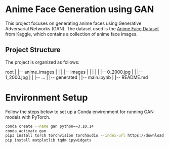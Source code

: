 # Anime Face Generation using GAN

This project focuses on generating anime faces using Generative Adversarial Networks (GAN). The dataset used is the [Anime Face Dataset](https://www.kaggle.com/datasets/splcher/animefacedataset) from Kaggle, which contains a collection of anime face images.

## Project Structure

The project is organized as follows:

root
|
|-- anime_images
|   |
|   |-- images
|   |   |
|   |   |-- 0_2000.jpg
|   |   |-- 1_2000.jpg
|   |   |-- ...
|
|-- generated
|
|-- main.ipynb
|
|-- README.md



# Environment Setup

Follow the steps below to set up a Conda environment for running GAN models with PyTorch.

```bash
conda create --name gan python==3.10.14
conda activate gan
pip3 install torch torchvision torchaudio --index-url https://download.pytorch.org/whl/cu126
pip install matplotlib tqdm ipywidgets
```